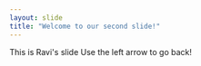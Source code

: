 ```yaml
---
layout: slide
title: "Welcome to our second slide!"
---
```

This is Ravi's slide
Use the left arrow to go back!